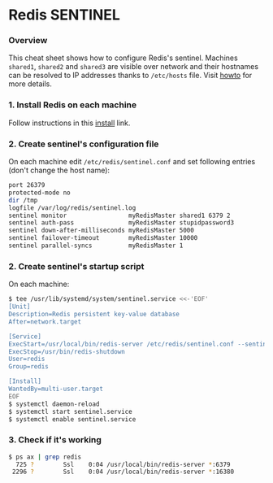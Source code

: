 # Redis SENTINEL
### Overview
This cheat sheet shows how to configure Redis's sentinel. Machines ```shared1```, ```shared2``` and ```shared3``` are visible over network and their hostnames can be resolved to IP addresses thanks to ```/etc/hosts``` file. Visit [howto] for more details.
### 1. Install Redis on each machine
Follow instructions in this [install] link.
### 2. Create sentinel's configuration file
On each machine edit ```/etc/redis/sentinel.conf``` and set following entries (don't change the host name):
```sh
port 26379
protected-mode no
dir /tmp
logfile /var/log/redis/sentinel.log
sentinel monitor                 myRedisMaster shared1 6379 2
sentinel auth-pass               myRedisMaster stupidpassword3
sentinel down-after-milliseconds myRedisMaster 5000
sentinel failover-timeout        myRedisMaster 10000
sentinel parallel-syncs          myRedisMaster 1
```
### 2. Create sentinel's startup script
On each machine:
```sh
$ tee /usr/lib/systemd/system/sentinel.service <<-'EOF'
[Unit]
Description=Redis persistent key-value database
After=network.target

[Service]
ExecStart=/usr/local/bin/redis-server /etc/redis/sentinel.conf --sentinel
ExecStop=/usr/bin/redis-shutdown
User=redis
Group=redis

[Install]
WantedBy=multi-user.target
EOF
$ systemctl daemon-reload
$ systemctl start sentinel.service
$ systemctl enable sentinel.service
```
### 3. Check if it's working
```sh
$ ps ax | grep redis
  725 ?        Ssl    0:04 /usr/local/bin/redis-server *:6379
 2296 ?        Ssl    0:04 /usr/local/bin/redis-server *:16380
```
[install]: <https://github.com/gitarte/CHEAT-SHEET/blob/master/redis/install.md>
[howto]: <http://redis.io/topics/sentinel>
